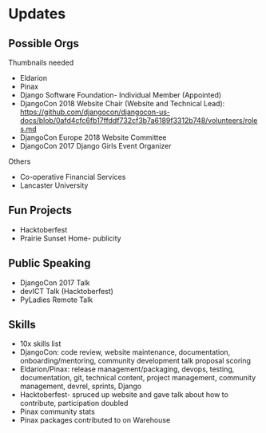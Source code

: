 # Updates

## Possible Orgs

Thumbnails needed
* Eldarion
* Pinax
* Django Software Foundation- Individual Member (Appointed)
* DjangoCon 2018 Website Chair (Website and Technical Lead): https://github.com/djangocon/djangocon-us-docs/blob/0afd4cfc6fb17ffddf732cf3b7a6189f3312b748/volunteers/roles.md
* DjangoCon Europe 2018 Website Committee
* DjangoCon 2017 Django Girls Event Organizer

Others
* Co-operative Financial Services
* Lancaster University

## Fun Projects

* Hacktoberfest
* Prairie Sunset Home- publicity

## Public Speaking

* DjangoCon 2017 Talk
* devICT Talk (Hacktoberfest)
* PyLadies Remote Talk

## Skills

* 10x skills list
* DjangoCon: code review, website maintenance, documentation, onboarding/mentoring, community development talk proposal scoring
* Eldarion/Pinax: release management/packaging, devops, testing, documentation, git, technical content, project management, community management, devrel, sprints, Django
* Hacktoberfest- spruced up website and gave talk about how to contribute, participation doubled
* Pinax community stats
* Pinax packages contributed to on Warehouse

<!--
Links
http://eldarion.com/blog/2017/12/26/10-tips-upgrading-django-20/ | 10 Tips for Upgrading to Django 2.0 — Eldarion Blog
https://www.reddit.com/r/django/comments/7mawy8/10_tips_for_upgrading_to_django_20/ | 10 Tips for Upgrading to Django 2.0 : django

https://www.djangoproject.com/foundation/individual-members/ | Django Software Foundation | Django
https://www.djangoproject.com/weblog/ | News & Events | Django

https://www.defna.org/announcements/2017/10/10/call-for-proposals-for-djangocon-2018-website | Call for Proposals for DjangoCon 2018 Website! — Django Events Foundation North America
https://github.com/djangocon/2017.djangocon.us/ | djangocon/2017.djangocon.us: The DjangoCon US 2017 conference website
https://github.com/djangocon/2018.djangocon.us | djangocon/2018.djangocon.us: The DjangoCon US 2018 conference website

https://2017.djangocon.us/talks/get-a-jumpstart-on-collaboration-and-code-review-in-github/ | Get a Jumpstart on Collaboration and Code Review in GitHub | DjangoCon US

https://djangogirls.org/spokane

https://github.com/devict/hacktoberfest | devict/hacktoberfest: Our own little local version of hacktoberfest
https://devict-hacktoberfest.herokuapp.com/ | Wichita Hacktoberfest 2017!

DEFNA
* Created CFP
* DjangoCon oversight
* Expansion to regional and local events
* Community development
* Acounting
* Grant review (meetups, one-day events, mini-conferences)
* Benchmarking
-->



